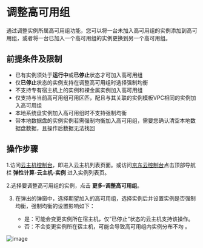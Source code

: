 # 调整高可用组

通过调整实例所属高可用组功能，您可以将一台未加入高可用组的实例添加到高可用组，或者将一台已加入一个高可用组的实例更换到另一个高可用组。

## 前提条件及限制

- 已有实例须处于**运行中**或**已停止**状态才可加入高可用组
- 仅**已停止**状态的实例支持在调整高可用组时选择强制均衡
- 不支持专有宿主机上的实例和裸金属实例加入高可用组
- 仅支持与当前高可用组可用区匹，配且与其关联的实例模板VPC相同的实例加入高可用组
- 本地系统盘实例加入高可用组时不支持强制均衡 
- 带本地数据盘的实例实例若需强制均衡加入高可用组，需要您确认清空本地数据盘数据，且操作后数据无法找回

## 操作步骤

1.访问[云主机控制台](https://cns-console.jdcloud.com/host/compute/list)，即进入云主机列表页面。或访问[京东云控制台](https://console.jdcloud.com)点击顶部导航栏 **弹性计算-云主机-实例** 进入实例列表页。

2.选择要调整高可用组的实例，点击 **更多-调整高可用组**。

3. 在弹出的弹窗中，选择期望加入的高可用组，选择实例后并设置实例是否强制均衡，强制均衡的设置影响如下：


    - 是：可能会变更实例所在宿主机，仅”已停止“状态的云主机支持该操作。
    - 否：不会变更实例所在宿主机，可能会导致高可用组内实例分布不均 。

![image](https://user-images.githubusercontent.com/88134774/155670992-2f1b6f16-f1f9-415c-9a8d-fad2492bea8d.png)

